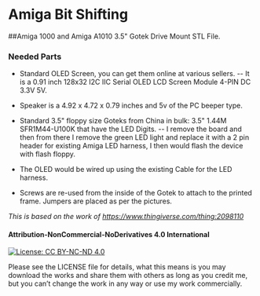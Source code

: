 # Amiga Bit Shifting
##Amiga 1000 and Amiga A1010 3.5" Gotek Drive Mount STL File.

### Needed Parts

- Standard OLED Screen, you can get them online at various sellers. 
-- It is a 0.91 inch 128x32 I2C IIC Serial OLED LCD Screen Module 4-PIN DC 3.3V 5V.

- Speaker is a 4.92 x 4.72 x 0.79 inches and 5v of the PC beeper type.

- Standard 3.5" floppy size Goteks from China in bulk: 3.5" 1.44M SFR1M44-U100K that have the LED Digits.
-- I remove the board and then from there I remove the green LED light and replace it with a 2 pin header for existing Amiga LED harness, I then would flash the device with flash floppy.
- The OLED would be wired up using the existing Cable for the LED harness.
- Screws are re-used from the inside of the Gotek to attach to the printed frame.
Jumpers are placed as per the pictures.

*This is based on the work of https://www.thingiverse.com/thing:2098110*

#### Attribution-NonCommercial-NoDerivatives 4.0 International
[![License: CC BY-NC-ND 4.0](https://licensebuttons.net/l/by-nc-nd/4.0/80x15.png)](https://creativecommons.org/licenses/by-nc-nd/4.0/)  

Please see the LICENSE file for details, what this means is you may download the works and share them with others as long as you credit me, but you can’t change the work in any way or use my work commercially.








